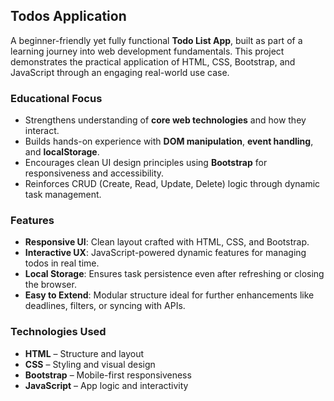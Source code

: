 
## Todos Application

A beginner-friendly yet fully functional **Todo List App**, built as part of a learning journey into web development fundamentals. This project demonstrates the practical application of HTML, CSS, Bootstrap, and JavaScript through an engaging real-world use case.

### Educational Focus

* Strengthens understanding of **core web technologies** and how they interact.
* Builds hands-on experience with **DOM manipulation**, **event handling**, and **localStorage**.
* Encourages clean UI design principles using **Bootstrap** for responsiveness and accessibility.
* Reinforces CRUD (Create, Read, Update, Delete) logic through dynamic task management.

### Features

*  **Responsive UI**: Clean layout crafted with HTML, CSS, and Bootstrap.
* **Interactive UX**: JavaScript-powered dynamic features for managing todos in real time.
* **Local Storage**: Ensures task persistence even after refreshing or closing the browser.
* **Easy to Extend**: Modular structure ideal for further enhancements like deadlines, filters, or syncing with APIs.

###  Technologies Used

* **HTML** – Structure and layout
* **CSS** – Styling and visual design
* **Bootstrap** – Mobile-first responsiveness
* **JavaScript** – App logic and interactivity

